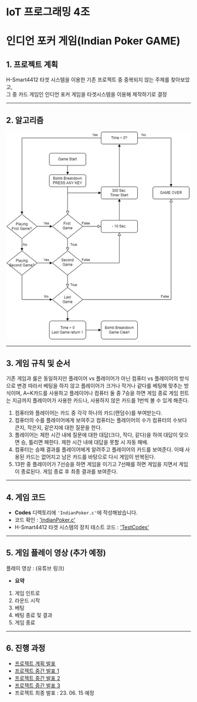 # IoT 프로그래밍 4조


# **인디언 포커 게임(Indian Poker GAME)**


## **1. 프로젝트 계획**

H-Smart4412 타겟 시스템을 이용한 기존 프로젝트 중 중복되지 않는 주제를 찾아보았고, <br> 
그 중 카드 게임인 인디언 포커 게임을 타겟시스템을 이용해 제작하기로 결정

---


## **2. 알고리즘**

![img_01](/Images/Algorithm.jpg)


---

## **3. 게임 규칙 및 순서**

기존 게임과 룰은 동일하지만 플레이어 vs 플레이어가 아닌 컴퓨터 vs 플레이어의 방식으로 변경
따라서 베팅을 하지 않고 플레이어가 크거나 작거나 같다를 베팅해 맞추는 방식이며, A~K카드를 사용하고 플레이어나 컴퓨터 둘 중 7승을 하면 게임 종료
게임 힌트는 지금까지 플레이어가 사용한 카드나, 사용하지 않은 카드를 1번씩 볼 수 있게 해준다.

1. 컴퓨터와 플레이어는 카드 중 각각 하나의 카드(랜덤수)를 부여받는다.
2. 컴퓨터의 수를 플레이어에게 보여주고 컴퓨터는 플레이어의 수가 컴퓨터의 수보다 큰지, 작은지, 같은지에 대한 질문을 한다.
3. 플레이어는 제한 시간 내에 질문에 대한 대답(크다, 작다, 같다)을 하여 대답이 맞으면 승, 틀리면 패한다. 제한 시간 내에 대답을 못할 시 자동 패배.
4. 컴퓨터는 승패 결과를 플레이어에게 알려주고 플레이어의 카드를 보여준다. 이때 사용된 카드는 없어지고 남은 카드를 바탕으로 다시 게임이 반복된다.
5. 13판 중 플레이어가 7선승을 하면 게임을 이기고 7선패를 하면 게임을 지면서 게임이 종료된다. 게임 종료 후 최종 결과를 보여준다.

---

## **4. 게임 코드**

 - **Codes** 디렉토리에 `'IndianPoker.c'`에 작성해놨습니다.
 - 코드 확인 : ['IndianPoker.c'](https://github.com/JoHyeonGyeong/iot_indianPoker/tree/main/Codes/IndianPoker.c)
 - H-Smart4412 타겟 시스템의 장치 테스트 코드 : ['TestCodes'](https://github.com/JoHyeonGyeong/iot_indianPoker/tree/main/Codes/TestCodes)
 
---

## **5. 게임 플레이 영상 (추가 예정)**
플레이 영상 : (유튜브 링크)

- **요약**
1. 게임 인트로
2. 라운드 시작
3. 베팅
4. 베팅 종료 및 결과
5. 게임 종료

---

## **6. 진행 과정**
 - [프로젝트 계획 발표](https://github.com/JoHyeonGyeong/iot_indianPoker/blob/main/Docs/Indian%20Poker_01_20230510.pdf)
 - [프로젝트 중간 발표 1](https://github.com/JoHyeonGyeong/iot_indianPoker/blob/main/Docs/Indian%20Poker_02_20230518.pdf)
 - [프로젝트 중간 발표 2](https://github.com/JoHyeonGyeong/iot_indianPoker/blob/main/Docs/Indian%20Poker_03_20230525.pdf)
 - [프로젝트 중간 발표 3](https://github.com/JoHyeonGyeong/iot_indianPoker/blob/main/Docs/Indian%20Poker_04_20230601.pdf)
 - 프로젝트 최종 발표 : 23. 06. 15 예정
